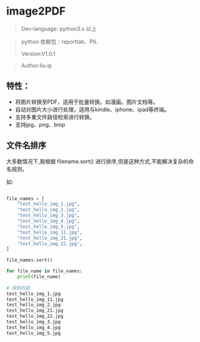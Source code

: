 # image2PDF

> Dev-language: python3.x 以上

> python 依赖包：reportlab、PIL

> Version:V1.0.1

> Author:liu.qi

## 特性：

* 将图片转换至PDF，适用于批量转换。如漫画。图片文档等。
* 自动对图片大小进行处理，适用与kindle、iphone、ipad等终端。
* 支持多重文件路径检索进行转换。
* 支持jpg、png、bmp


## 文件名排序

大多数情况下,我根据 filename.sort() 进行排序,但是这种方式,不能解决复杂的命名规则。

如: 
```python

file_names = [
    "test_hello_img_1.jpg",
    "test_hello_img_2.jpg",
    "test_hello_img_3.jpg",
    "test_hello_img_4.jpg",
    "test_hello_img_5.jpg",
    "test_hello_img_11.jpg",
    "test_hello_img_21.jpg",
    "test_hello_img_22.jpg",
]

file_names.sort()

for file_name in file_names:
    print(file_name)
    
# 得到的是
test_hello_img_1.jpg
test_hello_img_11.jpg
test_hello_img_2.jpg
test_hello_img_21.jpg
test_hello_img_22.jpg
test_hello_img_3.jpg
test_hello_img_4.jpg
test_hello_img_5.jpg

```





